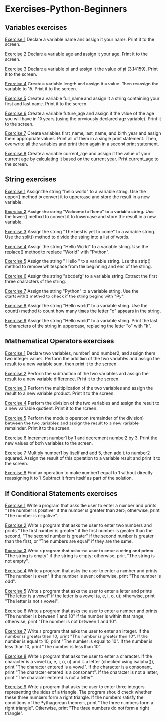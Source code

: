 # Exercises-Python-Beginners

## Variables exercises
[Exercise 1](https://github.com/Sif247/Exercises-Python-Beginners/blob/main/Variables/Exercise%201.py)
Declare a variable name and assign it your name. Print it to the screen.

[Exercise 2](https://github.com/Sif247/Exercises-Python-Beginners/blob/main/Variables/Exercise%202.py)
Declare a variable age and assign it your age. Print it to the screen.

[Exercise 3](https://github.com/Sif247/Exercises-Python-Beginners/blob/main/Variables/Exercise%203.py)
Declare a variable pi and assign it the value of pi (3.14159). Print it to the screen.

[Exercise 4](https://github.com/Sif247/Exercises-Python-Beginners/blob/main/Variables/Exercise%204.py)
Create a variable length and assign it a value. Then reassign the variable to 15. Print it to the screen.

[Exercise 5](https://github.com/Sif247/Exercises-Python-Beginners/blob/main/Variables/Exercise%205.py)
Create a variable full_name and assign it a string containing your first and last name. Print it to the screen.

[Exercise 6](https://github.com/Sif247/Exercises-Python-Beginners/blob/main/Variables/Exercise%206.py)
Create a variable future_age and assign it the value of the age you will have in 10 years (using the previously declared age variable). Print it to the screen.

[Exercise 7](https://github.com/Sif247/Exercises-Python-Beginners/blob/main/Variables/Exercise%207.py)
Create variables first_name, last_name, and birth_year and assign them appropriate values. Print all of them in a single print statement. Then, overwrite all the variables and print them again in a second print statement.

[Exercise 8](https://github.com/Sif247/Exercises-Python-Beginners/blob/main/Variables/Exercise%208.py)
Create a variable current_age and assign it the value of your current age by calculating it based on the current year. Print current_age to the screen.


## String exercises

[Exercise 1](https://github.com/Sif247/Exercises-Python-Beginners/blob/main/String/Exercise%201.py)
Assign the string "hello world" to a variable string. Use the upper() method to convert it to uppercase and store the result in a new variable.

[Exercise 2](https://github.com/Sif247/Exercises-Python-Beginners/blob/main/String/Exercise%202.py)
Assign the string "Welcome to Rome" to a variable string. Use the lower() method to convert it to lowercase and store the result in a new variable.

[Exercise 3](https://github.com/Sif247/Exercises-Python-Beginners/blob/main/String/Exercise%203.py)
Assign the string "The best is yet to come" to a variable string. Use the split() method to divide the string into a list of words.

[Exercise 4](https://github.com/Sif247/Exercises-Python-Beginners/blob/main/String/Exercise%204.py)
Assign the string "Hello World" to a variable string. Use the replace() method to replace "World" with "Python".

[Exercise 5](https://github.com/Sif247/Exercises-Python-Beginners/blob/main/String/Exercise%205.py)
Assign the string " Hello " to a variable string. Use the strip() method to remove whitespace from the beginning and end of the string.

[Exercise 6](https://github.com/Sif247/Exercises-Python-Beginners/blob/main/String/Exercise%206.py)
Assign the string "abcdefg" to a variable string. Extract the first three characters of the string.

[Exercise 7](https://github.com/Sif247/Exercises-Python-Beginners/blob/main/String/Exercise%207.py)
Assign the string "Python" to a variable string. Use the startswith() method to check if the string begins with "Py".

[Exercise 8](https://github.com/Sif247/Exercises-Python-Beginners/blob/main/String/Exercise%208.py)
Assign the string "Hello world" to a variable string. Use the count() method to count how many times the letter "o" appears in the string.

[Exercise 9](https://github.com/Sif247/Exercises-Python-Beginners/blob/main/String/Exercise%209.py)
Assign the string "Hello world" to a variable string. Print the last 5 characters of the string in uppercase, replacing the letter "o" with "k".

## Mathematical Operators exercises

[Exercise 1](https://github.com/Sif247/Exercises-Python-Beginners/blob/main/mathematical%20operators/Exercise%201.py)
Declare two variables, number1 and number2, and assign them two integer values. Perform the addition of the two variables and assign the result to a new variable sum, then print it to the screen.

[Exercise 2](https://github.com/Sif247/Exercises-Python-Beginners/blob/main/mathematical%20operators/Exercise%202.py)
Perform the subtraction of the two variables and assign the result to a new variable difference. Print it to the screen.

[Exercise 3](https://github.com/Sif247/Exercises-Python-Beginners/blob/main/mathematical%20operators/Exercise%203.py)
Perform the multiplication of the two variables and assign the result to a new variable product. Print it to the screen.

[Exercise 4](https://github.com/Sif247/Exercises-Python-Beginners/blob/main/mathematical%20operators/Exercise%204.py)
Perform the division of the two variables and assign the result to a new variable quotient. Print it to the screen.

[Exercise 5](https://github.com/Sif247/Exercises-Python-Beginners/blob/main/mathematical%20operators/Exercise%205.py)
Perform the modulo operation (remainder of the division) between the two variables and assign the result to a new variable remainder. Print it to the screen.

[Exercise 6](https://github.com/Sif247/Exercises-Python-Beginners/blob/main/mathematical%20operators/Exercise%206.py)
Increment number1 by 1 and decrement number2 by 3. Print the new values of both variables to the screen.

[Exercise 7](https://github.com/Sif247/Exercises-Python-Beginners/blob/main/mathematical%20operators/Exercise%207.py)
Multiply number1 by itself and add 5, then add it to number2 squared. Assign the result of this operation to a variable result and print it to the screen.

[Exercise 8](https://github.com/Sif247/Exercises-Python-Beginners/blob/main/mathematical%20operators/Exercise%208.py)
Find an operation to make number1 equal to 1 without directly reassigning it to 1. Subtract it from itself as part of the solution.

## If Conditional Statements exercises

[Exercise 1]()
Write a program that asks the user to enter a number and prints "The number is positive" if the number is greater than zero; otherwise, print "The number is negative".

[Exercise 2]()
Write a program that asks the user to enter two numbers and prints "The first number is greater" if the first number is greater than the second, "The second number is greater" if the second number is greater than the first, or "The numbers are equal" if they are the same.

[Exercise 3]()
Write a program that asks the user to enter a string and prints "The string is empty" if the string is empty; otherwise, print "The string is not empty".

[Exercise 4]()
Write a program that asks the user to enter a number and prints "The number is even" if the number is even; otherwise, print "The number is odd".

[Exercise 5]()
Write a program that asks the user to enter a letter and prints "The letter is a vowel" if the letter is a vowel (a, e, i, o, u); otherwise, print "The letter is not a vowel".

[Exercise 6]()
Write a program that asks the user to enter a number and prints "The number is between 1 and 10" if the number is within that range; otherwise, print "The number is not between 1 and 10".

[Exercise 7]()
Write a program that asks the user to enter an integer. If the number is greater than 10, print "The number is greater than 10". If the number is equal to 10, print "The number is equal to 10". If the number is less than 10, print "The number is less than 10".

[Exercise 8]()
Write a program that asks the user to enter a character. If the character is a vowel (a, e, i, o, u) and is a letter (checked using isalpha()), print "The character entered is a vowel". If the character is a consonant, print "The character entered is a consonant". If the character is not a letter, print "The character entered is not a letter".

[Exercise 9]()
Write a program that asks the user to enter three integers representing the sides of a triangle. The program should check whether these three numbers form a right triangle. If the numbers satisfy the conditions of the Pythagorean theorem, print "The three numbers form a right triangle". Otherwise, print "The three numbers do not form a right triangle".


